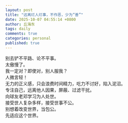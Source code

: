 ```yaml
---
layout: post
title: "远离烂人烂事，不作恶，少为“善”"
date: 2025-10-07 04:55:14 +0800
author: 丘海东 
tags: daily
comments: true
categories: personal
published: true
---
```

别去铲不平路、论不平事。  
太傲慢了。  
我一定对？即使对，别人服我？  
人微言轻！  
无力的正义感，只会浪费时间精力，吃力不讨好，陷入泥沼。  
专注自己，远离他人因果，屏蔽、过滤干扰。  
向球友老邓学习为人处世。  
接受世人复杂多样，接受世事不公。  
别想着改变世界，当包公。  
先适应这个世界。
